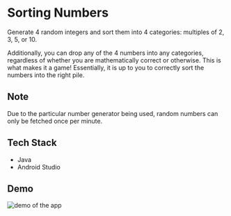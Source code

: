 # Sorting Numbers

Generate 4 random integers and sort them into 4 categories: multiples of 2, 3, 5, or 10.

Additionally, you can drop any of the 4 numbers into any categories, regardless of whether you are mathematically correct or otherwise. This is what makes it a game! Essentially, it is up to you to correctly sort the numbers into the right pile. 

## Note

Due to the particular number generator being used, random numbers can only be fetched once per minute.


## Tech Stack

- Java
- Android Studio

## Demo

![demo of the app](gifLinkHere)